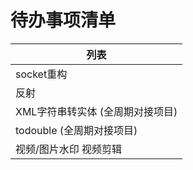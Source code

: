 # 待办事项清单

| 列表                             |
| -------------------------------- |
| socket重构                       |
| 反射                             |
| XML字符串转实体 (全周期对接项目) |
| todouble (全周期对接项目)        |
| 视频/图片水印 视频剪辑           |

